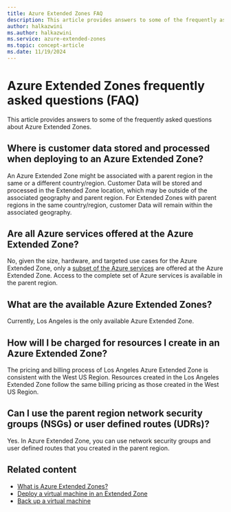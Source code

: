 ```yaml
---
title: Azure Extended Zones FAQ
description: This article provides answers to some of the frequently asked questions asked about Azure Extended Zones. 
author: halkazwini
ms.author: halkazwini
ms.service: azure-extended-zones
ms.topic: concept-article
ms.date: 11/19/2024
---
```


# Azure Extended Zones frequently asked questions (FAQ)

This article provides answers to some of the frequently asked questions about Azure Extended Zones.

## Where is customer data stored and processed when deploying to an Azure Extended Zone?

An Azure Extended Zone might be associated with a parent region in the same or a different country/region. Customer Data will be stored and processed in the Extended Zone location, which may be outside of the associated geography and parent region. For Extended Zones with parent regions in the same country/region, customer Data will remain within the associated geography.

## Are all Azure services offered at the Azure Extended Zone?

No, given the size, hardware, and targeted use cases for the Azure Extended Zone, only a [subset of the Azure services](overview.md#service-offerings-for-azure-extended-zones) are offered at the Azure Extended Zone. Access to the complete set of Azure services is available in the parent region.

## What are the available Azure Extended Zones?

Currently, Los Angeles is the only available Azure Extended Zone.

## How will I be charged for resources I create in an Azure Extended Zone?

The pricing and billing process of Los Angeles Azure Extended Zone is consistent with the West US Region. Resources created in the Los Angeles Extended Zone follow the same billing pricing as those created in the West US Region.

## Can I use the parent region network security groups (NSGs) or user defined routes (UDRs)?

Yes. In Azure Extended Zone, you can use network security groups and user defined routes that you created in the parent region.

## Related content

- [What is Azure Extended Zones?](overview.md)
- [Deploy a virtual machine in an Extended Zone](deploy-vm-portal.md)
- [Back up a virtual machine](backup-virtual-machine.md)
